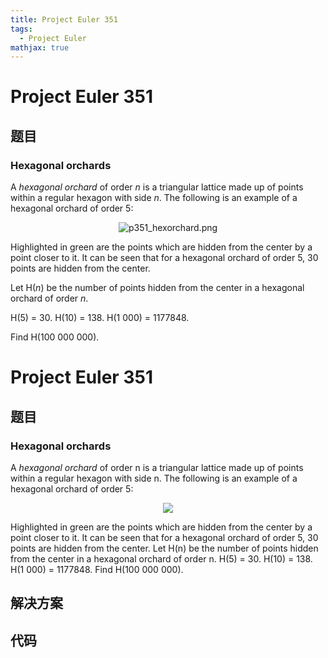 ```yaml
---
title: Project Euler 351
tags:
  - Project Euler
mathjax: true
---
```

<escape><!-- more --></escape>
    
# Project Euler 351
## 题目
### Hexagonal orchards

A <i>hexagonal orchard</i> of order <var>n</var> is a triangular lattice made up of points within a regular hexagon with side <var>n</var>. The following is an example of a hexagonal orchard of order 5:


<div align="center">
<img src="project/images/p351_hexorchard.png" class="dark_img" alt="p351_hexorchard.png" /><br /></div>


Highlighted in green are the points which are hidden from the center by a point closer to it. It can be seen that for a hexagonal orchard of order 5, 30 points are hidden from the center.



Let H(<var>n</var>) be the number of points hidden from the center in a hexagonal orchard of order <var>n</var>.



H(5) = 30. H(10) = 138. H(1 000) = 1177848.



Find H(100 000 000).



# Project Euler 351
## 题目
### Hexagonal orchards

A <i>hexagonal orchard</i> of order n is a triangular lattice made up of points within a regular hexagon with side n. The following is an example of a hexagonal orchard of order 5:
<center><img src="https://projecteuler.net/project/images/p351_hexorchard.png"></center>

Highlighted in green are the points which are hidden from the center by a point closer to it. It can be seen that for a hexagonal orchard of order 5, 30 points are hidden from the center.
Let H(n) be the number of points hidden from the center in a hexagonal orchard of order n.
H(5) = 30. H(10) = 138. H(1 000) = 1177848.
Find H(100 000 000).


## 解决方案


## 代码


